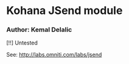# Kohana JSend module
### Author: Kemal Delalic

[!!] Untested

See: http://labs.omniti.com/labs/jsend